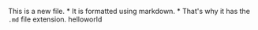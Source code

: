 This is a new file. * It is formatted using markdown. * That's why it has the `.md` file extension.
helloworld
